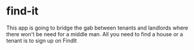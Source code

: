 # find-it
This app is going to bridge the gab between tenants and landlords where there won't be need for a middle man. All you need to find a house or a tenant is to sign up on FindIt
